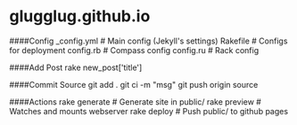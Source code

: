 glugglug.github.io
==================
####Config
    _config.yml    # Main config (Jekyll's settings)
    Rakefile       # Configs for deployment
    config.rb      # Compass config
    config.ru      # Rack config


####Add Post
    rake new_post\['title'\]


####Commit Source
    git add .
    git ci -m "msg"
    git push origin source


####Actions
    rake generate  # Generate site in public/
    rake preview   # Watches and mounts webserver
    rake deploy    # Push public/ to github pages

